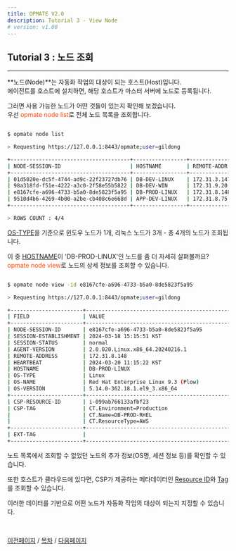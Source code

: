 ```yaml
---
title: OPMATE V2.0
description: Tutorial 3 - View Node
# version: v1.00
---
```


## Tutorial 3 : 노드 조회
- - -


**노드(Node)**는 자동화 작업의 대상이 되는 호스트(Host)입니다.\
에이전트를 호스트에 설치하면, 해당 호스트가 마스터 서버에 노드로 등록됩니다.

그러면 사용 가능한 노드가 어떤 것들이 있는지 확인해 보겠습니다.\
<span>우선 <inline style="color:#ff4500">opmate node list</inline>로 전체 노드 목록을 조회합니다.</span>

```bash

$ opmate node list

> Requesting https://127.0.0.1:8443/opmate;user=gildong

+--------------------------------------+-----------------+---------------+------------+-----------+-------------------------+
| NODE-SESSION-ID                      | HOSTNAME        | REMOTE-ADDR   | OS-TYPE    | AGENT-VER | HEARTBEAT               |
+--------------------------------------+-----------------+---------------+------------+-----------+-------------------------+
| 01d5020e-dc5f-4744-ad9c-22f23727db76 | DB-DEV-LINUX    | 172.31.3.147  | Linux      | 2.0.020   | 2024-03-20 11:05:59 KST |
| 98a318fd-f51e-4222-a3c0-2f58e55b5822 | DB-DEV-WIN      | 172.31.9.20   | Windows_NT | 2.0.020   | 2024-03-20 11:05:39 KST |
| e8167cfe-a696-4733-b5a0-8de5823f5a95 | DB-PROD-LINUX   | 172.31.8.148  | Linux      | 2.0.020   | 2024-03-20 11:05:22 KST |
| 9510d4b6-4269-4b00-a2be-cb408c6e668d | APP-DEV-LINUX   | 172.31.8.75   | Linux      | 2.0.020   | 2024-03-20 11:05:51 KST |
+--------------------------------------+-----------------+---------------+------------+-----------+-------------------------+

> ROWS COUNT : 4/4

```

<span><u>OS-TYPE</u>을 기준으로 윈도우 노드가 1개, 리눅스 노드가 3개 - 총 4개의 노드가 조회됩니다.<br></span>

<span>이 중 <u>HOSTNAME</u>이 'DB-PROD-LINUX'인 노드를 좀 더 자세히 살펴볼까요?</span>\
<span><inline style="color:#ff4500">opmate node view</inline>로 노드의 상세 정보를 조회할 수 있습니다.</span>

```bash

$ opmate node view -id e8167cfe-a696-4733-b5a0-8de5823f5a95

> Requesting https://127.0.0.1:8443/opmate;user=gildong

+-----------------------+---------------------------------------------------------+
| FIELD                 | VALUE                                                   |
+-----------------------+---------------------------------------------------------+
| NODE-SESSION-ID       | e8167cfe-a696-4733-b5a0-8de5823f5a95                    |
| SESSION-ESTABLISHMENT | 2024-03-18 15:15:51 KST                                 |
| SESSION-STATUS        | normal                                                  |
| AGENT-VERSION         | 2.0.020.Linux.x86_64.20240216.1                         |
| REMOTE-ADDRESS        | 172.31.8.148                                            |
| HEARTBEAT             | 2024-03-20 11:15:22 KST                                 |
| HOSTNAME              | DB-PROD-LINUX                                           |
| OS-TYPE               | Linux                                                   |
| OS-NAME               | Red Hat Enterprise Linux 9.3 (Plow)                     |
| OS-VERSION            | 5.14.0-362.18.1.el9_3.x86_64                            |
+-----------------------+---------------------------------------------------------+
| CSP-RESOURCE-ID       | i-099ab766133afbf23                                     |
| CSP-TAG               | CT.Environment=Production                               |
|                       | CT.Name=DB-PROD-RHEL                                    |
|                       | CT.ResourceType=AWS                                     |
+-----------------------+---------------------------------------------------------
| EXT-TAG               |                                                         |
+-----------------------+---------------------------------------------------------+


```

<span>노드 목록에서 조회할 수 없었던 노드의 추가 정보(OS명, 세션 정보 등)를 확인할 수 있습니다.</span>

<span>또한 호스트가 클라우드에 있다면, CSP가 제공하는 메타데이터인 <u>Resource ID</u>와 <u>Tag</u>를 조회할 수 있습니다.</span>

<span>이러한 데이터를 기반으로 어떤 노드가 자동화 작업의 대상이 되는지 지정할 수 있습니다.</span>

<br>

[이전페이지](Tutorial2.md) / [목차](Tutorial.md) / [다음페이지](Tutorial4.md)
